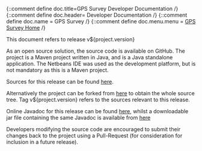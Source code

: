 {::comment define doc.title=GPS Survey Developer Documentation /}
{::comment define doc.header= Developer Documentation /}
{::comment define doc.name = GPS Survey /}
{::comment define doc.menu.menu = [GPS Survey Home](index.html) /}

This document refers to release v${project.version}

As an open source solution, the source code
is available on GitHub. The project is a Maven project written in Java, and
is a Java standalone application.  The Netbeans IDE was used as
the development platform, but is not mandatory as this is a Maven project.

Sources for this release can be found [here](https://github.com/Richard-Linsdale/gpssurvey/releases/tag/v${project.version}).

Alternatively the project can be forked from [here](https://github.com/Richard-Linsdale/gpssurvey)
to obtain the whole source tree.  Tag v${project.version} refers to the sources
relevant to this release.

Online Javadoc for this release can be found [here](http://javadoc.rlinsdale.org.uk/gpssurvey/v${release}/index.html),
whilst a downloadable jar file containing the same Javadoc is available
from [here](http://repository.rlinsdale.org.uk/uk/org/rlinsdale/gpssurvey/${project.version}/gpssurvey-${project.version}-javadoc.jar)

Developers modifying the source code are encouraged to submit their changes
back to the project using a Pull-Request (for consideration for
inclusion in a future release).